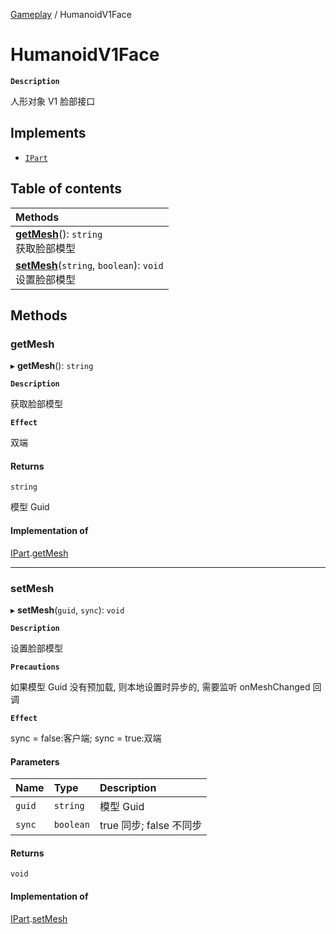 [Gameplay](../modules/Gameplay.Gameplay.md) / HumanoidV1Face

# HumanoidV1Face <Badge type="tip" text="Class" />

**`Description`**

人形对象 V1 脸部接口

## Implements

- [`IPart`](../interfaces/Gameplay.Gameplay.IPart.md)

## Table of contents

| Methods                                                                                                   |
| :-------------------------------------------------------------------------------------------------------- |
| **[getMesh](Gameplay.Gameplay.HumanoidV1Face.md#getmesh)**(): `string` <br> 获取脸部模型                  |
| **[setMesh](Gameplay.Gameplay.HumanoidV1Face.md#setmesh)**(`string`, `boolean`): `void` <br> 设置脸部模型 |

## Methods

### getMesh

▸ **getMesh**(): `string`

**`Description`**

获取脸部模型

**`Effect`**

双端

#### Returns

`string`

模型 Guid

#### Implementation of

[IPart](../interfaces/Gameplay.Gameplay.IPart.md).[getMesh](../interfaces/Gameplay.Gameplay.IPart.md#getmesh)

---

### setMesh

▸ **setMesh**(`guid`, `sync`): `void`

**`Description`**

设置脸部模型

**`Precautions`**

如果模型 Guid 没有预加载, 则本地设置时异步的, 需要监听 onMeshChanged 回调

**`Effect`**

sync = false:客户端;
sync = true:双端

#### Parameters

| Name   | Type      | Description             |
| :----- | :-------- | :---------------------- |
| `guid` | `string`  | 模型 Guid               |
| `sync` | `boolean` | true 同步; false 不同步 |

#### Returns

`void`

#### Implementation of

[IPart](../interfaces/Gameplay.Gameplay.IPart.md).[setMesh](../interfaces/Gameplay.Gameplay.IPart.md#setmesh)
